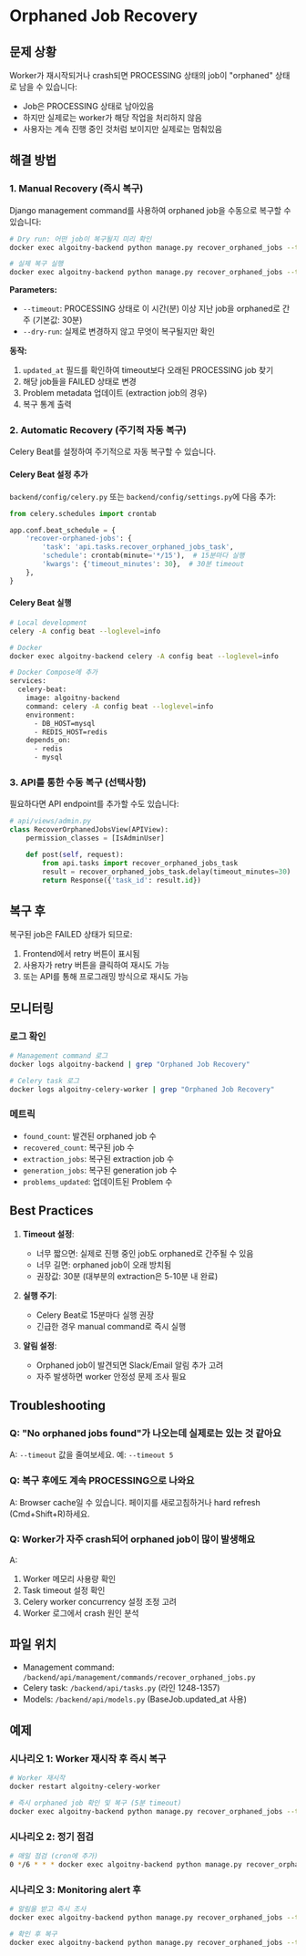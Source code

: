 # Orphaned Job Recovery

## 문제 상황

Worker가 재시작되거나 crash되면 PROCESSING 상태의 job이 "orphaned" 상태로 남을 수 있습니다:
- Job은 PROCESSING 상태로 남아있음
- 하지만 실제로는 worker가 해당 작업을 처리하지 않음
- 사용자는 계속 진행 중인 것처럼 보이지만 실제로는 멈춰있음

## 해결 방법

### 1. Manual Recovery (즉시 복구)

Django management command를 사용하여 orphaned job을 수동으로 복구할 수 있습니다:

```bash
# Dry run: 어떤 job이 복구될지 미리 확인
docker exec algoitny-backend python manage.py recover_orphaned_jobs --timeout 30 --dry-run

# 실제 복구 실행
docker exec algoitny-backend python manage.py recover_orphaned_jobs --timeout 30
```

**Parameters:**
- `--timeout`: PROCESSING 상태로 이 시간(분) 이상 지난 job을 orphaned로 간주 (기본값: 30분)
- `--dry-run`: 실제로 변경하지 않고 무엇이 복구될지만 확인

**동작:**
1. `updated_at` 필드를 확인하여 timeout보다 오래된 PROCESSING job 찾기
2. 해당 job들을 FAILED 상태로 변경
3. Problem metadata 업데이트 (extraction job의 경우)
4. 복구 통계 출력

### 2. Automatic Recovery (주기적 자동 복구)

Celery Beat를 설정하여 주기적으로 자동 복구할 수 있습니다.

#### Celery Beat 설정 추가

`backend/config/celery.py` 또는 `backend/config/settings.py`에 다음 추가:

```python
from celery.schedules import crontab

app.conf.beat_schedule = {
    'recover-orphaned-jobs': {
        'task': 'api.tasks.recover_orphaned_jobs_task',
        'schedule': crontab(minute='*/15'),  # 15분마다 실행
        'kwargs': {'timeout_minutes': 30},  # 30분 timeout
    },
}
```

#### Celery Beat 실행

```bash
# Local development
celery -A config beat --loglevel=info

# Docker
docker exec algoitny-backend celery -A config beat --loglevel=info

# Docker Compose에 추가
services:
  celery-beat:
    image: algoitny-backend
    command: celery -A config beat --loglevel=info
    environment:
      - DB_HOST=mysql
      - REDIS_HOST=redis
    depends_on:
      - redis
      - mysql
```

### 3. API를 통한 수동 복구 (선택사항)

필요하다면 API endpoint를 추가할 수도 있습니다:

```python
# api/views/admin.py
class RecoverOrphanedJobsView(APIView):
    permission_classes = [IsAdminUser]

    def post(self, request):
        from api.tasks import recover_orphaned_jobs_task
        result = recover_orphaned_jobs_task.delay(timeout_minutes=30)
        return Response({'task_id': result.id})
```

## 복구 후

복구된 job은 FAILED 상태가 되므로:
1. Frontend에서 retry 버튼이 표시됨
2. 사용자가 retry 버튼을 클릭하여 재시도 가능
3. 또는 API를 통해 프로그래밍 방식으로 재시도 가능

## 모니터링

### 로그 확인

```bash
# Management command 로그
docker logs algoitny-backend | grep "Orphaned Job Recovery"

# Celery task 로그
docker logs algoitny-celery-worker | grep "Orphaned Job Recovery"
```

### 메트릭

- `found_count`: 발견된 orphaned job 수
- `recovered_count`: 복구된 job 수
- `extraction_jobs`: 복구된 extraction job 수
- `generation_jobs`: 복구된 generation job 수
- `problems_updated`: 업데이트된 Problem 수

## Best Practices

1. **Timeout 설정**:
   - 너무 짧으면: 실제로 진행 중인 job도 orphaned로 간주될 수 있음
   - 너무 길면: orphaned job이 오래 방치됨
   - 권장값: 30분 (대부분의 extraction은 5-10분 내 완료)

2. **실행 주기**:
   - Celery Beat로 15분마다 실행 권장
   - 긴급한 경우 manual command로 즉시 실행

3. **알림 설정**:
   - Orphaned job이 발견되면 Slack/Email 알림 추가 고려
   - 자주 발생하면 worker 안정성 문제 조사 필요

## Troubleshooting

### Q: "No orphaned jobs found"가 나오는데 실제로는 있는 것 같아요
A: `--timeout` 값을 줄여보세요. 예: `--timeout 5`

### Q: 복구 후에도 계속 PROCESSING으로 나와요
A: Browser cache일 수 있습니다. 페이지를 새로고침하거나 hard refresh (Cmd+Shift+R)하세요.

### Q: Worker가 자주 crash되어 orphaned job이 많이 발생해요
A:
1. Worker 메모리 사용량 확인
2. Task timeout 설정 확인
3. Celery worker concurrency 설정 조정 고려
4. Worker 로그에서 crash 원인 분석

## 파일 위치

- Management command: `/backend/api/management/commands/recover_orphaned_jobs.py`
- Celery task: `/backend/api/tasks.py` (라인 1248-1357)
- Models: `/backend/api/models.py` (BaseJob.updated_at 사용)

## 예제

### 시나리오 1: Worker 재시작 후 즉시 복구

```bash
# Worker 재시작
docker restart algoitny-celery-worker

# 즉시 orphaned job 확인 및 복구 (5분 timeout)
docker exec algoitny-backend python manage.py recover_orphaned_jobs --timeout 5
```

### 시나리오 2: 정기 점검

```bash
# 매일 점검 (cron에 추가)
0 */6 * * * docker exec algoitny-backend python manage.py recover_orphaned_jobs --timeout 30
```

### 시나리오 3: Monitoring alert 후

```bash
# 알림을 받고 즉시 조사
docker exec algoitny-backend python manage.py recover_orphaned_jobs --timeout 30 --dry-run

# 확인 후 복구
docker exec algoitny-backend python manage.py recover_orphaned_jobs --timeout 30
```
